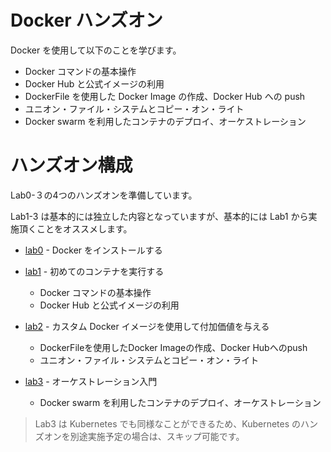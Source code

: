 # Docker ハンズオン

Docker を使用して以下のことを学びます。

- Docker コマンドの基本操作
- Docker Hub と公式イメージの利用
- DockerFile を使用した Docker Image の作成、Docker Hub への push
- ユニオン・ファイル・システムとコピー・オン・ライト
- Docker swarm を利用したコンテナのデプロイ、オーケストレーション

# ハンズオン構成

Lab0-３の4つのハンズオンを準備しています。

Lab1-3 は基本的には独立した内容となっていますが、基本的には Lab1 から実施頂くことをオススメします。

- [lab0](lab0-ja.md) - Docker をインストールする

- [lab1](lab1-ja.md) - 初めてのコンテナを実行する
   - Docker コマンドの基本操作
   - Docker Hub と公式イメージの利用

- [lab2](lab2-ja.md) - カスタム Docker イメージを使用して付加価値を与える
   - DockerFileを使用したDocker Imageの作成、Docker Hubへのpush
   - ユニオン・ファイル・システムとコピー・オン・ライト

- [lab3](lab3-ja.md) - オーケストレーション入門
   - Docker swarm を利用したコンテナのデプロイ、オーケストレーション

> Lab3 は Kubernetes でも同様なことができるため、Kubernetes のハンズオンを別途実施予定の場合は、スキップ可能です。
